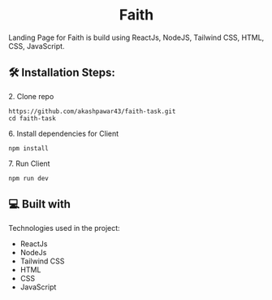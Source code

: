 <h1 align="center" id="title">Faith</h1>

<p id="description">Landing Page for Faith is build using ReactJs, NodeJS, Tailwind CSS, HTML, CSS, JavaScript.</p>


<h2>🛠️ Installation Steps:</h2>

<p>2. Clone repo</p>

```
https://github.com/akashpawar43/faith-task.git
cd faith-task
```

<p>6. Install dependencies for Client</p>

```
npm install
```


<p>7. Run Client</p>

```
npm run dev
```

  
  
<h2>💻 Built with</h2>

Technologies used in the project:

*   ReactJs
*   NodeJs
*   Tailwind CSS
*   HTML
*   CSS
*   JavaScript
